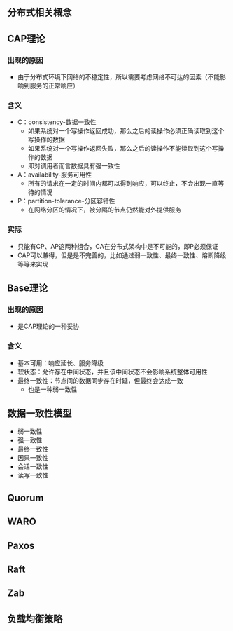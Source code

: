 ## 分布式相关概念

## CAP理论

### 出现的原因

- 由于分布式环境下网络的不稳定性，所以需要考虑网络不可达的因素（不能影响到服务的正常响应）

### 含义

- C：consistency-数据一致性
  - 如果系统对一个写操作返回成功，那么之后的读操作必须正确读取到这个写操作的数据
  - 如果系统对一个写操作返回失败，那么之后的读操作不能读取到这个写操作的数据
  - 即对调用者而言数据具有强一致性
- A：availability-服务可用性
  - 所有的请求在一定的时间内都可以得到响应，可以终止，不会出现一直等待的情况
- P：partition-tolerance-分区容错性
  - 在网络分区的情况下，被分隔的节点仍然能对外提供服务

### 实际

- 只能有CP、AP这两种组合，CA在分布式架构中是不可能的，即P必须保证
- CAP可以兼得，但是是不完善的，比如通过弱一致性、最终一致性、熔断降级等等来实现

## Base理论

### 出现的原因

- 是CAP理论的一种妥协

### 含义

- 基本可用：响应延长、服务降级
- 软状态：允许存在中间状态，并且该中间状态不会影响系统整体可用性
- 最终一致性：节点间的数据同步存在时延，但最终会达成一致
  - 也是一种弱一致性

## 数据一致性模型

- 弱一致性
- 强一致性
- 最终一致性
- 因果一致性
- 会话一致性
- 读写一致性

## Quorum

## WARO

## Paxos

## Raft

## Zab

## 负载均衡策略